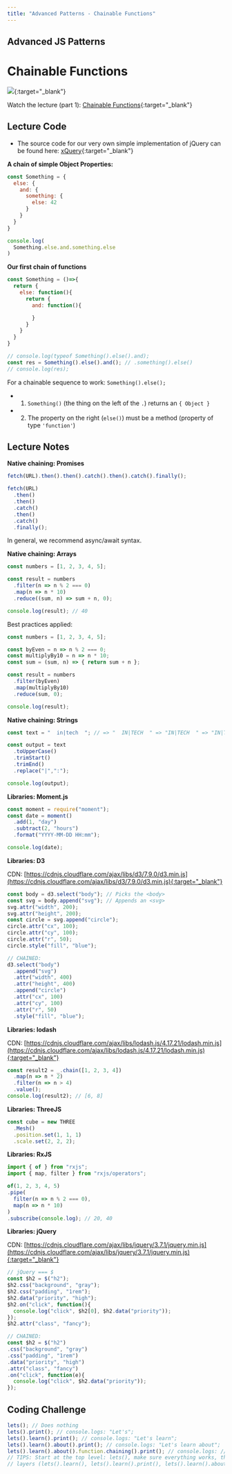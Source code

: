 ```yaml
---
title: "Advanced Patterns - Chainable Functions"
---
```


## Advanced JS Patterns
# Chainable Functions

[![](./assets/Chainable.header.jpg)](https://youtu.be/jSI8SU5yeag){:target="_blank"}

Watch the lecture (part 1): [Chainable Functions](https://youtu.be/jSI8SU5yeag){:target="_blank"}

## Lecture Code

  - The source code for our very own simple implementation of jQuery can be found here: [xQuery](https://github.com/in-tech-gration/WDX-180/tree/main/curriculum/modules/javascript/advanced/chainable_functions/assets/code){:target="_blank"}

  **A chain of simple Object Properties:**

  ```js
  const Something = {
    else: {
      and: {
        something: {
          else: 42
        }
      }
    }
  }

  console.log(
    Something.else.and.something.else
  )
  ```

  **Our first chain of functions**

  ```js
  const Something = ()=>{
    return {
      else: function(){
        return {
          and: function(){

          }
        }
      }
    }
  }

  // console.log(typeof Something().else().and);
  const res = Something().else().and(); // .something().else()
  // console.log(res);
  ```

  For a chainable sequence to work: `Something().else();`

  - 1) `Something()` (the thing on the left of the `.`) returns an `{ Object }`
  - 2) The property on the right (`else()`) must be a method (property of type `'function'`)

## Lecture Notes

  **Native chaining: Promises**

  ```js
  fetch(URL).then().then().catch().then().catch().finally();
  ```

  ```js
  fetch(URL)
    .then()
    .then()
    .catch()
    .then()
    .catch()
    .finally();
  ```

  In general, we recommend async/await syntax.

  **Native chaining: Arrays**

  ```js
  const numbers = [1, 2, 3, 4, 5];

  const result = numbers
    .filter(n => n % 2 === 0)
    .map(n => n * 10)
    .reduce((sum, n) => sum + n, 0);

  console.log(result); // 40
  ```

  Best practices applied:

  ```js
  const numbers = [1, 2, 3, 4, 5];

  const byEven = n => n % 2 === 0;
  const multiplyBy10 = n => n * 10;
  const sum = (sum, n) => { return sum + n };

  const result = numbers
    .filter(byEven)
    .map(multiplyBy10)
    .reduce(sum, 0);

  console.log(result);  
  ```

  **Native chaining: Strings**

  ```js
  const text = "  in|tech  "; // => "  IN|TECH  " => "IN|TECH  " => "IN|TECH" => "IN:TECH"

  const output = text
    .toUpperCase()
    .trimStart()
    .trimEnd()
    .replace("|",":");

  console.log(output);
  ```

  **Libraries: Moment.js**

  ```js
  const moment = require("moment");
  const date = moment()
    .add(1, "day")
    .subtract(2, "hours")
    .format("YYYY-MM-DD HH:mm");

  console.log(date);
  ```

  **Libraries: D3**

  CDN: [https://cdnjs.cloudflare.com/ajax/libs/d3/7.9.0/d3.min.js](https://cdnjs.cloudflare.com/ajax/libs/d3/7.9.0/d3.min.js){:target="_blank"}

  ```js
  const body = d3.select("body"); // Picks the <body>
  const svg = body.append("svg"); // Appends an <svg>
  svg.attr("width", 200);
  svg.attr("height", 200);
  const circle = svg.append("circle");
  circle.attr("cx", 100);
  circle.attr("cy", 100);
  circle.attr("r", 50);
  circle.style("fill", "blue");
  ```

  ```js
  // CHAINED:
  d3.select("body") 
    .append("svg") 
    .attr("width", 400)
    .attr("height", 400)
    .append("circle") 
    .attr("cx", 100) 
    .attr("cy", 100) 
    .attr("r", 50) 
    .style("fill", "blue");
  ```

  **Libraries: lodash**

  CDN: [https://cdnjs.cloudflare.com/ajax/libs/lodash.js/4.17.21/lodash.min.js](https://cdnjs.cloudflare.com/ajax/libs/lodash.js/4.17.21/lodash.min.js){:target="_blank"}

  ```js
  const result2 = _.chain([1, 2, 3, 4])
    .map(n => n * 2)
    .filter(n => n > 4)
    .value();
  console.log(result2); // [6, 8]
  ```

  **Libraries: ThreeJS**

  ```js
  const cube = new THREE
    .Mesh()
    .position.set(1, 1, 1)
    .scale.set(2, 2, 2);
  ```

  **Libraries: RxJS**

  ```js
  import { of } from "rxjs";
  import { map, filter } from "rxjs/operators";

  of(1, 2, 3, 4, 5)
  .pipe(
    filter(n => n % 2 === 0),
    map(n => n * 10)
  )
  .subscribe(console.log); // 20, 40
  ```

  **Libraries: jQuery**

  CDN: [https://cdnjs.cloudflare.com/ajax/libs/jquery/3.7.1/jquery.min.js](https://cdnjs.cloudflare.com/ajax/libs/jquery/3.7.1/jquery.min.js){:target="_blank"}

  ```js
  // jQuery === $
  const $h2 = $("h2");
  $h2.css("background", "gray");
  $h2.css("padding", "1rem");
  $h2.data("priority", "high");
  $h2.on("click", function(){
    console.log("click", $h2[0], $h2.data("priority"));
  });
  $h2.attr("class", "fancy");
  ```
  ```js
  // CHAINED:
  const $h2 = $("h2")
  .css("background", "gray")
  .css("padding", "1rem")
  .data("priority", "high")
  .attr("class", "fancy")
  .on("click", function(e){
    console.log("click", $h2.data("priority"));
  });
  ```

## Coding Challenge

  ```js
  lets(); // Does nothing
  lets().print(); // console.logs: "Let's";
  lets().learn().print(); // console.logs: "Let's learn";
  lets().learn().about().print(); // console.logs: "Let's learn about";
  lets().learn().about().function.chaining().print(); // console.logs: // "Let's learn about function chaining!"
  // TIPS: Start at the top level: lets(), make sure everything works, then move on to the next
  // layers (lets().learn(), lets().learn().print(), lets().learn().about(), etc.) and move forward in baby steps, using console.logging at each step:  
  ```
